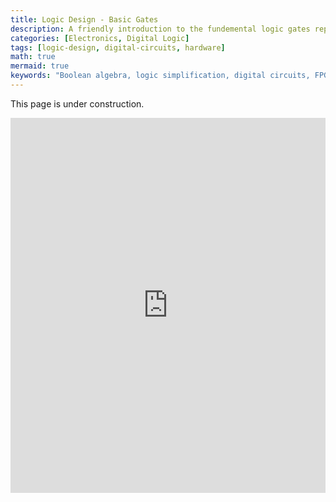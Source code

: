 ```yaml
---
title: Logic Design - Basic Gates
description: A friendly introduction to the fundemental logic gates representing core Boolean logic operations.
categories: [Electronics, Digital Logic]
tags: [logic-design, digital-circuits, hardware]
math: true
mermaid: true
keywords: "Boolean algebra, logic simplification, digital circuits, FPGA, truth tables, logic gates"
---
```


This page is under construction.


<iframe src="https://www.falstad.com/circuit/circuitjs.html?ctz=CQAgjCAMB0l3BWcMBMcUHYMGZIA4UA2ATmIxAUgpABZsKBTAWjDACgAncDQkPK7Hhp8qVMJDYBnEIOH9aNPCKjgQAMwCGAG0kM2Ad2695YHjIQoobAMYyh5y6d7YLtKLHhgkTYtEwo6RVZFSGxiXhZRNi07OQF7F0sxd0gwFGJ+SgRsQTxCUxQlCQA3BSVEsuVRWiokapgETliHSoqxODYAezdCYSoaSFIQNBS64bdsLpkQXpUBoZGYSCQIS3pJ7qpZ-sHid0IUOtgkSySZNkFpgDEIUQ9PFLhxCBYQAGENAAcNawBLABcNAA7ax6S7CG4qJYQMCwF4QACSQIAJgBXayAkFgoogSHJZ4gV4AJQYkl+kkxoLYAAtVMJJkA" height="600px" width="100%" style="border:none;"></iframe>
